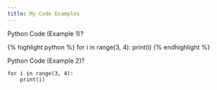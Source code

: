 ```yaml
---
title: My Code Examples
---
```


Python Code (Example 1)?

{% highlight python %}
for i in range(3, 4):
	print(i)
{% endhighlight %}


Python Code (Example 2)?

~~~
for i in range(3, 4):
	print(i)
~~~

